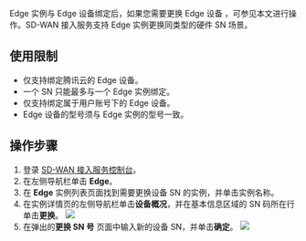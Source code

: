 Edge 实例与 Edge 设备绑定后，如果您需要更换 Edge 设备 ，可参见本文进行操作。SD-WAN 接入服务支持 Edge 实例更换同类型的硬件 SN 场景。

## 使用限制
- 仅支持绑定腾讯云的 Edge 设备。
- 一个 SN 只能最多与一个 Edge 实例绑定。
- 仅支持绑定属于用户账号下的 Edge 设备。
- Edge 设备的型号须与 Edge 实例的型号一致。

## 操作步骤
1. 登录 [SD-WAN 接入服务控制台](https://console.cloud.tencent.com/sas/edge)。
2. 在左侧导航栏单击 **Edge**。
3. 在 **Edge** 实例列表页面找到需要更换设备 SN 的实例，并单击实例名称。
4. 在实例详情页的左侧导航栏单击**设备概况**，并在基本信息区域的 SN 码所在行单击**更换**。
![](https://qcloudimg.tencent-cloud.cn/raw/903c2d311492f7d136a43fc7db987cb8.png)
5. 在弹出的**更换 SN 号** 页面中输入新的设备 SN，并单击**确定**。
![](https://qcloudimg.tencent-cloud.cn/raw/3a5ece2ed0a44e9074173b0427c02d4b.png)


